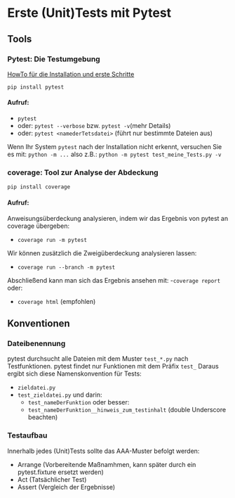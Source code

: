# Erste (Unit)Tests mit Pytest

## Tools
### Pytest: Die Testumgebung
[HowTo für die Installation und erste Schritte](https://docs.pytest.org/en/7.1.x/getting-started.html)

`pip install pytest`

#### Aufruf:
- `pytest`
- oder: `pytest --verbose` bzw. `pytest -v`(mehr Details)
- oder: `pytest <namederTetsdatei>` (führt nur bestimmte Dateien aus)

Wenn Ihr System `pytest` nach der Installation nicht erkennt, versuchen Sie es mit: `python -m ...` also z.B.: `python -m pytest test_meine_Tests.py -v`

### coverage: Tool zur Analyse der Abdeckung
`pip install coverage`

#### Aufruf:
Anweisungsüberdeckung analysieren, indem wir das Ergebnis von pytest an coverage übergeben:
- ``coverage run -m pytest``

Wir können zusätzlich die Zweigüberdeckung analysieren lassen:
- ``coverage run --branch -m pytest``

Abschließend kann man sich das Ergebnis ansehen mit:
-``coverage report`` oder:
- `coverage html` (empfohlen)


## Konventionen
### Dateibenennung
pytest durchsucht alle Dateien mit dem Muster ``test_*.py`` nach Testfunktionen.
pytest findet nur Funktionen mit dem Präfix ``test_`` Daraus ergibt sich diese Namenskonvention für Tests:
- ``zieldatei.py``
- ``test_zieldatei.py``
und darin:
    - ``test_nameDerFunktion`` oder besser: 
    - ``test_nameDerFunktion__hinweis_zum_testinhalt`` (double Underscore beachten)

### Testaufbau
Innerhalb jedes (Unit)Tests sollte das AAA-Muster befolgt werden:
- Arrange (Vorbereitende Maßnamhmen, kann später durch ein pytest.fixture ersetzt werden)
- Act (Tatsächlicher Test)
- Assert (Vergleich der Ergebnisse)
